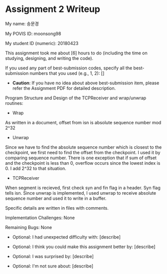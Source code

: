 Assignment 2 Writeup
=============

My name: 송문경

My POVIS ID: moonsong98

My student ID (numeric): 20180423

This assignment took me about [6] hours to do (including the time on studying, designing, and writing the code).

If you used any part of best-submission codes, specify all the best-submission numbers that you used (e.g., 1, 2): []

- **Caution**: If you have no idea about above best-submission item, please refer the Assignment PDF for detailed description.

Program Structure and Design of the TCPReceiver and wrap/unwrap routines:

- Wrap

As written in a document, offset from isn is absolute sequence number mod 2^32

- Unwrap

Since we have to find the absolute sequence number which is closest to the checkpoint, we first need to find the offset from the checkpoint.
I used it by comparing sequence number.
There is one exception that if sum of offset and the checkpoint is less than 0, overflow occurs since the lowest index is 0.
I add 2^32 to that situation.

- TCPReceiver

When segment is recieved, first check syn and fin flag in a header. Syn flag tells isn.
Since unwrap is implemented, I used unwrap to receive absolute sequence number and used it to write in a buffer.

Specific details are written in files with comments.

Implementation Challenges:
None

Remaining Bugs:
None

- Optional: I had unexpected difficulty with: [describe]

- Optional: I think you could make this assignment better by: [describe]

- Optional: I was surprised by: [describe]

- Optional: I'm not sure about: [describe]
